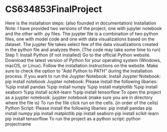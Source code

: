 # CS634853FinalProject

Here is the installation steps: (also founded in documentation)
Installation
 Note: I have provided two versions of the project, one with jupyter notebook and the other
 with .py files. The juypter file is a combination of two python files, one with model code and
 one with data visualizations based on the dataset. The juypter file takes select few of the
 data visualizations created in the python file and analyzes them. (The code may take some
 time to run)
 Step 1: Install Python (if not installed)
 Go to the official Python website. Download the latest version of Python for your operating
 system (Windows, macOS, or Linux).
 Follow the installation instructions on the website. Make sure to check the option to "Add
 Python to PATH" during the installation process.
 If you want to run the Juypter Notebook:
 Install Juypter Notebook: pip install notebook
 Juypter notebook:
 Please install the following libaries:
 %pip install pandas
 %pip install numpy
 %pip install matplotlib
 %pip install seaborn
 %pip install scikit-learn
 %pip install tensorflow
 To open the project as a juypter notebook:
 juypter notebook (make sure you are in directory where the file is)
 To run the file click run on the cells. (in order of the cells)
 Python Script:
 Please install the following libaries:
 pip install pandas
 pip install numpy
 pip install matplotlib
 pip install seaborn
 pip install scikit-learn
 pip install tensorflow
 To run the project as a python script:
 python projectname
